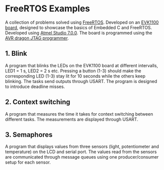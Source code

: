 # FreeRTOS Examples
A collection of problems solved using [FreeRTOS](https://www.freertos.org/). Developed on an [EVK1100 board](https://www.microchip.com/webdoc/evk1100/pr01.html), designed to showcase the basics of Embedded C and FreeRTOS. Developed using [Atmel Studio 7.0.0](https://www.microchip.com/mplab/avr-support/atmel-studio-7). The board is programmed using the [AVR dragon JTAG programmer](https://www.microchip.com/DevelopmentTools/ProductDetails/PartNO/ATAVRDRAGON).

## 1. Blink

A program that blinks the LEDs on the EVK1100 board at different intervalls, LED1 = 1 s, LED2 = 2 s etc. Pressing a button (1-3) should make the corresponding LED (1-3) stay lit for 10 seconds while the others keep blinking. The tasks send outputs through USART. The program is designed to introduce deadline misses.

## 2. Context switching

A program that measures the time it takes for context switching between different tasks. The measurements are displayed through USART.

## 3. Semaphores

A program that displays values from three sensors (light, potentiometer and temperature) on the LCD and serial port. The values read from the sensors are communicated through message queues using one producer/consumer setup for each sensor.
